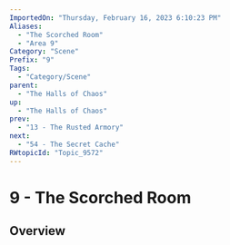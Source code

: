 ```yaml
---
ImportedOn: "Thursday, February 16, 2023 6:10:23 PM"
Aliases:
  - "The Scorched Room"
  - "Area 9"
Category: "Scene"
Prefix: "9"
Tags:
  - "Category/Scene"
parent:
  - "The Halls of Chaos"
up:
  - "The Halls of Chaos"
prev:
  - "13 - The Rusted Armory"
next:
  - "54 - The Secret Cache"
RWtopicId: "Topic_9572"
---
```

# 9 - The Scorched Room
## Overview
